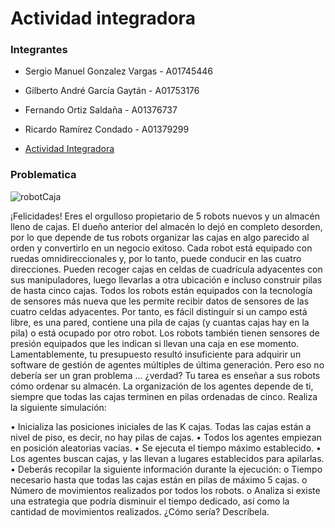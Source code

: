 # Actividad integradora 

### Integrantes

- Sergio Manuel Gonzalez Vargas - A01745446
- Gilberto André García Gaytán - A01753176
- Fernando Ortiz Saldaña - A01376737
- Ricardo Ramírez Condado - A01379299

- <a href="https://docs.google.com/document/d/1IZ8TRScMKt0GAUFSHS-wg9wTcwAZ3sTjz8jQtyeuovk/edit?usp=sharing">  Actividad Integradora </a>

### Problematica
![robotCaja](https://user-images.githubusercontent.com/84719490/203209304-579d8720-be6e-4534-acf8-ab4f3ae3c264.png)

¡Felicidades! Eres el orgulloso propietario de 5 robots nuevos y un almacén lleno de cajas. El dueño
anterior del almacén lo dejó en completo desorden, por lo que depende de tus robots organizar las
cajas en algo parecido al orden y convertirlo en un negocio exitoso.
Cada robot está equipado con ruedas omnidireccionales y, por lo tanto, puede conducir en las cuatro
direcciones. Pueden recoger cajas en celdas de cuadrícula adyacentes con sus manipuladores, luego
llevarlas a otra ubicación e incluso construir pilas de hasta cinco cajas. Todos los robots están
equipados con la tecnología de sensores más nueva que les permite recibir datos de sensores de las
cuatro celdas adyacentes. Por tanto, es fácil distinguir si un campo está libre, es una pared, contiene
una pila de cajas (y cuantas cajas hay en la pila) o está ocupado por otro robot. Los robots también
tienen sensores de presión equipados que les indican si llevan una caja en ese momento.
Lamentablemente, tu presupuesto resultó insuficiente para adquirir un software de gestión de
agentes múltiples de última generación. Pero eso no debería ser un gran problema ... ¿verdad? Tu
tarea es enseñar a sus robots cómo ordenar su almacén. La organización de los agentes depende de
ti, siempre que todas las cajas terminen en pilas ordenadas de cinco.
Realiza la siguiente simulación:

• Inicializa las posiciones iniciales de las K cajas. Todas las cajas están a nivel de piso, es decir,
no hay pilas de cajas.
• Todos los agentes empiezan en posición aleatorias vacías.
• Se ejecuta el tiempo máximo establecido.
• Los agentes buscan cajas, y las llevan a lugares establecidos para apilarlas.
• Deberás recopilar la siguiente información durante la ejecución:
o Tiempo necesario hasta que todas las cajas están en pilas de máximo 5 cajas.
o Número de movimientos realizados por todos los robots.
o Analiza si existe una estrategia que podría disminuir el tiempo dedicado, así como
la cantidad de movimientos realizados. ¿Cómo sería? Descríbela. 

